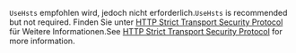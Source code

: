 <span data-ttu-id="3d591-101">`UseHsts` empfohlen wird, jedoch nicht erforderlich.</span><span class="sxs-lookup"><span data-stu-id="3d591-101">`UseHsts` is recommended but not required.</span></span> <span data-ttu-id="3d591-102">Finden Sie unter [HTTP Strict Transport Security Protocol](xref:security/enforcing-ssl#http-strict-transport-security-protocol-hsts) für Weitere Informationen.</span><span class="sxs-lookup"><span data-stu-id="3d591-102">See [HTTP Strict Transport Security Protocol](xref:security/enforcing-ssl#http-strict-transport-security-protocol-hsts) for more information.</span></span>
